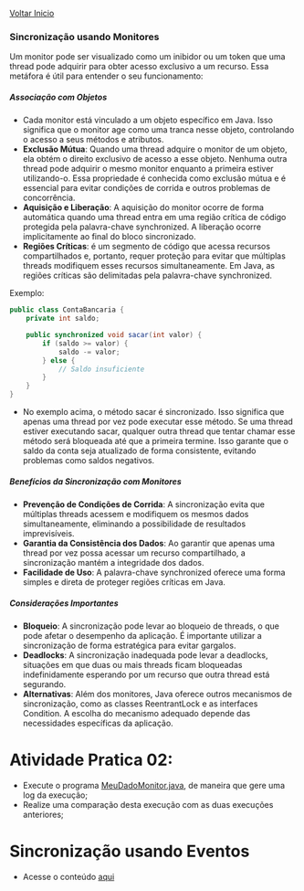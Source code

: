 [Voltar Inicio](../README.md)

### Sincronização usando Monitores
Um monitor pode ser visualizado como um inibidor ou um token que uma thread pode adquirir para obter acesso exclusivo a um recurso. Essa metáfora é útil para entender o seu funcionamento:

##### Associação com Objetos
* Cada monitor está vinculado a um objeto específico em Java. Isso significa que o monitor age como uma tranca nesse objeto, controlando o acesso a seus métodos e atributos.
* **Exclusão Mútua**: Quando uma thread adquire o monitor de um objeto, ela obtém o direito exclusivo de acesso a esse objeto. Nenhuma outra thread pode adquirir o mesmo monitor enquanto a primeira estiver utilizando-o. Essa propriedade é conhecida como exclusão mútua e é essencial para evitar condições de corrida e outros problemas de concorrência.
* **Aquisição e Liberação**: A aquisição do monitor ocorre de forma automática quando uma thread entra em uma região crítica de código protegida pela palavra-chave synchronized. A liberação ocorre implicitamente ao final do bloco sincronizado.
* **Regiões Críticas**: é um segmento de código que acessa recursos compartilhados e, portanto, requer proteção para evitar que múltiplas threads modifiquem esses recursos simultaneamente. Em Java, as regiões críticas são delimitadas pela palavra-chave synchronized.

Exemplo:
```java
public class ContaBancaria {
    private int saldo;

    public synchronized void sacar(int valor) {
        if (saldo >= valor) {
            saldo -= valor;
        } else {
            // Saldo insuficiente
        }
    }
}
```
* No exemplo acima, o método sacar é sincronizado. Isso significa que apenas uma thread por vez pode executar esse método. Se uma thread estiver executando sacar, qualquer outra thread que tentar chamar esse método será bloqueada até que a primeira termine. Isso garante que o saldo da conta seja atualizado de forma consistente, evitando problemas como saldos negativos.

##### Benefícios da Sincronização com Monitores
* **Prevenção de Condições de Corrida**: A sincronização evita que múltiplas threads acessem e modifiquem os mesmos dados simultaneamente, eliminando a possibilidade de resultados imprevisíveis.
* **Garantia da Consistência dos Dados**: Ao garantir que apenas uma thread por vez possa acessar um recurso compartilhado, a sincronização mantém a integridade dos dados.
* **Facilidade de Uso**: A palavra-chave synchronized oferece uma forma simples e direta de proteger regiões críticas em Java.
  
##### Considerações Importantes
* **Bloqueio**: A sincronização pode levar ao bloqueio de threads, o que pode afetar o desempenho da aplicação. É importante utilizar a sincronização de forma estratégica para evitar gargalos.
* **Deadlocks**: A sincronização inadequada pode levar a deadlocks, situações em que duas ou mais threads ficam bloqueadas indefinidamente esperando por um recurso que outra thread está segurando.
* **Alternativas**: Além dos monitores, Java oferece outros mecanismos de sincronização, como as classes ReentrantLock e as interfaces Condition. A escolha do mecanismo adequado depende das necessidades específicas da aplicação.

# Atividade Pratica 02:
* Execute o programa [MeuDadoMonitor.java](./MeuDadoMonitor.java), de maneira que gere uma log da execução;
* Realize uma comparação desta execução com as duas execuções anteriores;

# Sincronização usando Eventos
* Acesse o conteúdo [aqui](../eventos/eventos.md)
